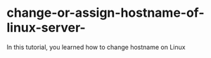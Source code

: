 # change-or-assign-hostname-of-linux-server-
In this tutorial, you learned how to change hostname on Linux
